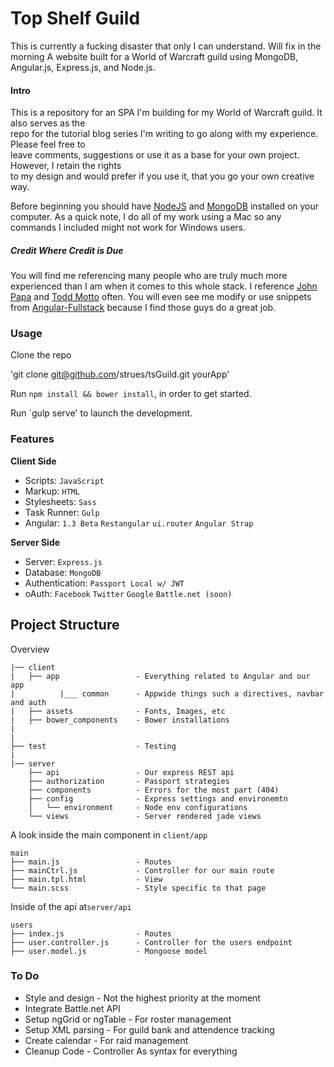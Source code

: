Top Shelf Guild
===========
This is currently a fucking disaster that only I can understand. Will fix in the morning
A website built for a World of Warcraft guild using MongoDB, Angular.js, Express.js, and Node.js.

#### Intro  
This is a repository for an SPA I'm building for my World of Warcraft guild. It also serves as the  
repo for the tutorial blog series I'm writing to go along with my experience. Please feel free to  
leave comments, suggestions or use it as a base for your own project.  However, I retain the rights  
to my design and would prefer if you use it, that you go your own creative way.  
  
Before beginning you should have [NodeJS](http://www.nodejs.com) and [MongoDB](http://www.mongodb.org/downloads) installed on your computer. As a quick note, I do all of my work using a Mac so any commands I included might not work for Windows users.  
  
##### Credit Where Credit is Due
You will find me referencing many people who are truly much more experienced than I am when it comes to this whole stack. I reference [John Papa](http://twitter.com/john_papa) and [Todd Motto](http://twitter.com/toddmotto) often. You will even see me modify or use snippets from [Angular-Fullstack](https://github.com/DaftMonk/generator-angular-fullstack) because I find those guys do a great job.  
  
### Usage

Clone the repo

'git clone git@github.com/strues/tsGuild.git yourApp'


Run `npm install && bower install`, in order to get started.


Run `gulp serve' to launch the development.

### Features

**Client Side**

* Scripts: `JavaScript`
* Markup:  `HTML`
* Stylesheets: `Sass`
* Task Runner: `Gulp`
* Angular: `1.3 Beta` `Restangular` `ui.router` `Angular Strap`


**Server Side**

* Server: `Express.js`
* Database: `MongoDB`
* Authentication: `Passport Local w/ JWT`
* oAuth: `Facebook` `Twitter` `Google` `Battle.net (soon)`


## Project Structure

Overview

    |── client
    |   ├── app                 - Everything related to Angular and our app
    |          |___ common      - Appwide things such a directives, navbar and auth
    |   ├── assets              - Fonts, Images, etc
    |   ├── bower_components    - Bower installations
    |
    |
    ├── test                    - Testing
    |
    |── server
        ├── api                 - Our express REST api 
        ├── authorization       - Passport strategies
        ├── components          - Errors for the most part (404)
        ├── config              - Express settings and environemtn
        │   └── environment     - Node env configurations
        └── views               - Server rendered jade views

A look inside the main component in `client/app`

    main
    ├── main.js                 - Routes
    ├── mainCtrl.js             - Controller for our main route
    ├── main.tpl.html           - View
    └── main.scss               - Style specific to that page

Inside of the api at`server/api`

    users
    ├── index.js                - Routes
    ├── user.controller.js      - Controller for the users endpoint
    ├── user.model.js           - Mongoose model


### To Do
* Style and design          - Not the highest priority at the moment
* Integrate Battle.net API
* Setup ngGrid or ngTable   - For roster management
* Setup XML parsing         - For guild bank and attendence tracking
* Create calendar           - For raid management
* Cleanup Code              - Controller As syntax for everything
